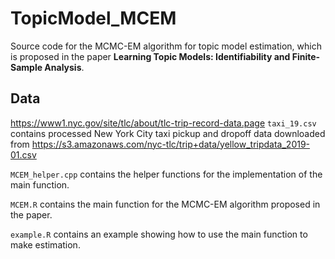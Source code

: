 # TopicModel_MCEM

Source code for the MCMC-EM algorithm for topic model estimation, which is proposed in the paper **Learning Topic Models: Identifiability and Finite-Sample Analysis**.

## Data

https://www1.nyc.gov/site/tlc/about/tlc-trip-record-data.page
`taxi_19.csv` contains processed New York City taxi pickup and dropoff data downloaded from https://s3.amazonaws.com/nyc-tlc/trip+data/yellow_tripdata_2019-01.csv


`MCEM_helper.cpp` contains the helper functions for the implementation of the main function. 

`MCEM.R` contains the main function for the MCMC-EM algorithm proposed in the paper. 

`example.R` contains an example showing how to use the main function to make estimation.

